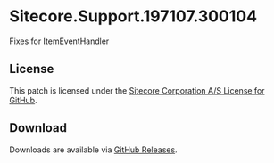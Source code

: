 # Sitecore.Support.197107.300104
Fixes for ItemEventHandler

## License  
This patch is licensed under the [Sitecore Corporation A/S License for GitHub](https://github.com/sitecoresupport/Sitecore.Support.197107.300104/blob/master/LICENSE).  

## Download  
Downloads are available via [GitHub Releases](https://github.com/sitecoresupport/Sitecore.Support.197107.300104/releases).  
